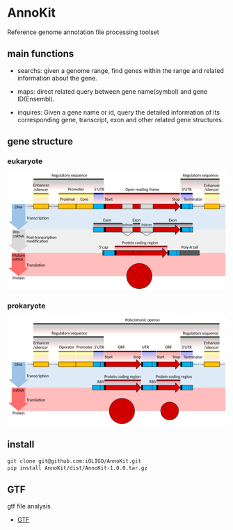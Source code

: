 # AnnoKit

Reference genome annotation file processing toolset

## main functions

- searchs: given a genome range, find genes within the range and related information about the gene.

- maps: direct related query between gene name(symbol) and gene ID(Ensembl).

- inquires: Given a gene name or id, query the detailed information of its corresponding gene, transcript, exon and other related gene structures.


## gene structure

### eukaryote

<div align="center">

<img src="./docs/imgs/Gene_structure_eukaryote.png">

</div>

### prokaryote

<div align="center">

<img src="./docs/imgs/Gene_structure_prokaryote.png">

</div>


## install

```shell
git clone git@github.com:iOLIGO/AnnoKit.git
pip install AnnoKit/dist/AnnoKit-1.0.0.tar.gz
```


## GTF

gtf file analysis

- [GTF](https://github.com/iOLIGO/AnnoKit/blob/main/docs/GTF.md)
